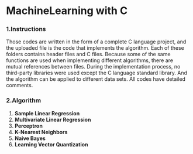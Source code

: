 # MachineLearning with C

### 1.Instructions

Those codes are written in the form of a complete C language project, and the uploaded file is the code that implements the algorithm. Each of these folders contains header files and C files. Because some of the same functions are used when implementing different algorithms, there are mutual references between files. During the implementation process, no third-party libraries were used except the C language standard library. And the algorithm can be applied to different data sets. All codes have detailed comments.




### 2.Algorithm

1. **Sample Linear Regression**
2. **Multivariate Linear Regression**
3. **Perceptron**
4. **K-Nearest Neighbors**
5. **Naive Bayes**
6. **Learning Vector Quantization**



